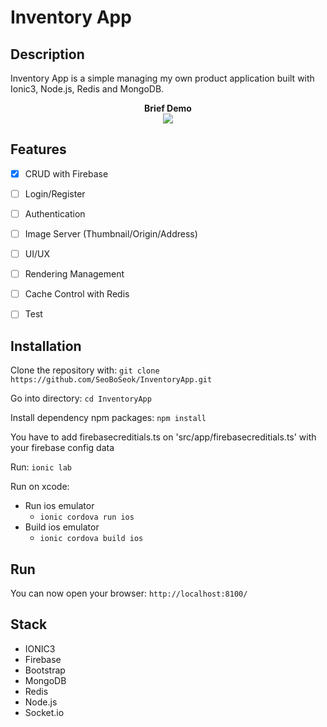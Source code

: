 # Inventory App



## Description

Inventory App is a simple managing my own product application built with Ionic3, Node.js, Redis and MongoDB.

<!-- ![alt text](https://seoboseok.github.io/inventoryAppMovieReSize.gif "demo") -->

<p align="center">
  <b>Brief Demo</b><br>
  <img src="https://seoboseok.github.io/inventoryAppMovieReSize.gif">
</p>



## Features

- [X] CRUD with Firebase
- [ ] Login/Register
- [ ] Authentication
- [ ] Image Server (Thumbnail/Origin/Address)
- [ ] UI/UX
- [ ] Rendering Management
- [ ] Cache Control with Redis
- [ ] Test



## Installation

Clone the repository with: `git clone https://github.com/SeoBoSeok/InventoryApp.git`

Go into directory: `cd InventoryApp`

Install dependency npm packages: `npm install`

You have to add firebasecreditials.ts on 'src/app/firebasecreditials.ts' with your firebase config data

Run: `ionic lab`

Run on xcode:

- Run ios emulator
  - `ionic cordova run ios`
- Build ios emulator
  - `ionic cordova build ios`



## Run

You can now open your browser: `http://localhost:8100/`



## Stack

* IONIC3
* Firebase
* Bootstrap
* MongoDB
* Redis
* Node.js
* Socket.io